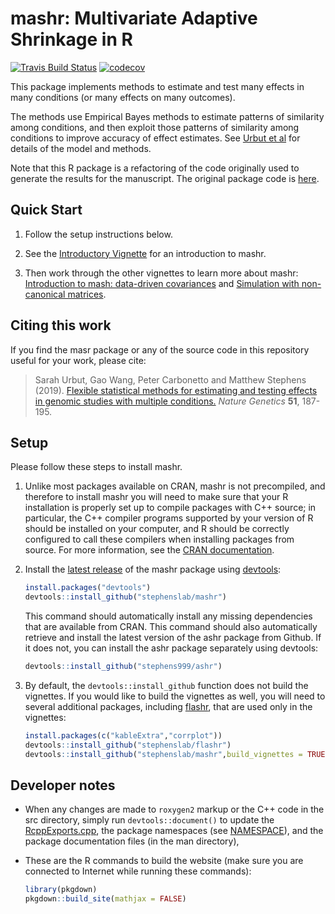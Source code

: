 # mashr: Multivariate Adaptive Shrinkage in R

[![Travis Build Status](https://travis-ci.org/stephenslab/mashr.svg?branch=master)](https://travis-ci.org/stephenslab/mashr)
[![codecov](https://codecov.io/gh/stephenslab/mashr/branch/master/graph/badge.svg)](https://codecov.io/gh/stephenslab/mashr)

This package implements methods to estimate and test many effects in
many conditions (or many effects on many outcomes).

The methods use Empirical Bayes methods to estimate patterns of
similarity among conditions, and then exploit those patterns of
similarity among conditions to improve accuracy of effect estimates.
See [Urbut et al][mash-paper] for details of the model and methods.

Note that this R package is a refactoring of the code originally used
to generate the results for the manuscript. The original package code is
[here](http://github.com/stephenslab/mashr-paper).

## Quick Start

1. Follow the setup instructions below.

2. See the [Introductory
Vignette](https://stephenslab.github.io/mashr/articles/intro_mash.html) for an
introduction to mashr.

3. Then work through the other vignettes to learn more about mashr:
[Introduction to mash: data-driven
covariances](https://stephenslab.github.io/mashr/articles/intro_mash_dd.html)
and [Simulation with non-canonical
matrices](https://stephenslab.github.io/mashr/articles/simulate_noncanon.html).

## Citing this work

If you find the masr package or any of the source code in this
repository useful for your work, please cite:

> Sarah Urbut, Gao Wang, Peter Carbonetto and Matthew Stephens
> (2019). [Flexible statistical methods for estimating and testing effects in genomic studies with multiple conditions.][mash-paper]
> *Nature Genetics* **51**, 187-195.

## Setup

Please follow these steps to install mashr.

1. Unlike most packages available on CRAN, mashr is not precompiled,
   and therefore to install mashr you will need to make sure that your
   R installation is properly set up to compile packages with C++
   source; in particular, the C++ compiler programs supported by your
   version of R should be installed on your computer, and R should be
   correctly configured to call these compilers when installing
   packages from source. For more information, see the
   [CRAN documentation][cran-docs].
   
2. Install the [latest release][mashr-release-latest] of the mashr
   package using [devtools][devtools]:

    ```R
    install.packages("devtools")
    devtools::install_github("stephenslab/mashr")
    ```
   
   This command should automatically install any missing dependencies
   that are available from CRAN. This command should also
   automatically retrieve and install the latest version of the ashr
   package from Github. If it does not, you can install the ashr
   package separately using devtools:

   ```R
   devtools::install_github("stephens999/ashr")
   ```
   
3. By default, the `devtools::install_github` function does not build
   the vignettes. If you would like to build the vignettes as well,
   you will need to several additional packages, including
   [flashr][flashr], that are used only in the vignettes:

   ```R
   install.packages(c("kableExtra","corrplot"))
   devtools::install_github("stephenslab/flashr")
   devtools::install_github("stephenslab/mashr",build_vignettes = TRUE)
   ```

## Developer notes

+ When any changes are made to `roxygen2` markup or the C++ code in
the src directory, simply run `devtools::document()` to update
the [RcppExports.cpp](src/RcppExports.cpp), the package namespaces
(see [NAMESPACE](NAMESPACE)), and the package documentation files (in
the man directory),

+ These are the R commands to build the website (make sure you are
connected to Internet while running these commands):

   ```R
   library(pkgdown)
   pkgdown::build_site(mathjax = FALSE)
   ```

[cran-docs]: https://cran.r-project.org/manuals.html
[mash-paper]: https://doi.org/10.1038/s41588-018-0268-8
[mashr-release-latest]: https://github.com/stephenslab/mashr/releases/tag/v0.2-9
[devtools]: https://github.com/r-lib/devtools
[flashr]: https://github.com/stephenslab/flashr
